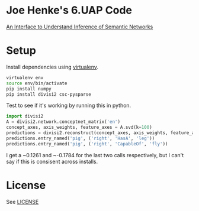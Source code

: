 Joe Henke's 6.UAP Code
===
[An Interface to Understand Inference of Semantic Networks](https://docs.google.com/document/d/1qHmT7sZxFBPbUoCuT4uFr-SXM8bxyK-a0PUmbj7nVK0/edit#heading=h.76nesso7a1yo)

# Setup

Install dependencies using [virtualenv](https://pypi.python.org/pypi/virtualenv).

```bash
virtualenv env
source env/bin/activate
pip install numpy
pip install divisi2 csc-pysparse
```

Test to see if it's working by running this in python.

```python
import divisi2
A = divisi2.network.conceptnet_matrix('en')
concept_axes, axis_weights, feature_axes = A.svd(k=100)
predictions = divisi2.reconstruct(concept_axes, axis_weights, feature_axes)
predictions.entry_named('pig', ('right', 'HasA', 'leg'))
predictions.entry_named('pig', ('right', 'CapableOf', 'fly'))
```

I get a ~0.1261 and ~-0.1784 for the last two calls respectively, but I can't say if this is consisent across installs.

# License

See [LICENSE](./LICENSE)